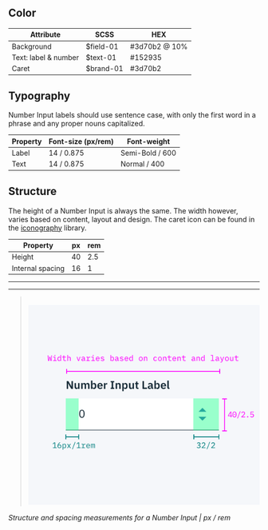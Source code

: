 ## Color

| Attribute                | SCSS      | HEX           |
|----------------------|-----------|---------------|
| Background           | $field-01 | #3d70b2 @ 10% |
| Text: label & number | $text-01  | #152935       |
| Caret                | $brand-01 | #3d70b2       |

## Typography

Number Input labels should use sentence case, with only the first word in a phrase and any proper nouns capitalized.

| Property  | Font-size (px/rem)      | Font-weight  |
|------------|-----------------|--------------|
| Label       | 14 / 0.875 | Semi-Bold / 600   |
| Text        | 14 / 0.875 | Normal / 400   |

## Structure

The height of a Number Input is always the same. The width however, varies based on content, layout and design. The caret icon can be found in the [iconography](/style/iconography/library) library.

| Property         | px | rem |
|------------------|----|-----|
| Height           | 40 | 2.5 |
| Internal spacing | 16 | 1   |


---
***
> 
![Structure and spacing for number input](images/number-input-style-1.png)

_Structure and spacing measurements for a Number Input | px / rem_
